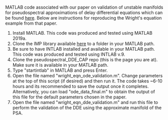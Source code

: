 MATLAB code associated with our paper on validation of unstable manifolds for pseudospectral approximations of delay differential equations which can be found [here](
https://arxiv.org/abs/2405.07727). Below are instructions for reproducing the Wright's equation example from that paper. 

1. Install MATLAB. This code was produced and tested using MATLAB 2019a. 
2. Clone the IMP library available [here](https://github.com/skepley/IMP) to a folder in your MATLAB path.
3. Be sure to have INTLAB installed and available in your MATLAB path. This code was produced and tested using INTLAB v.9.
4. Clone the pseudospectral_DDE_CAP repo (this is the page you are at). Make sure it is available in your MATLAB path.
5. Type "startintlab" in MATLAB and press Enter.
6. Open the file named "wright_eqn_ode_validation.m". Change parameters at the top of this script (if desired) and then run it. The code takes ~6-10 hours and its recommended to save the output once it completes. Alternatively, you can load "ode_data_final.m" to obtain the output of this file for the default parameters chosen in the paper.
7. Open the file named "wright_eqn_dde_validation.m" and run this file to perform the validation of the DDE using the approximate manifold of the PSA.
